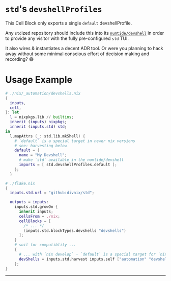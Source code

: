 # `std`'s `devshellProfiles`

This Cell Block only exports a single `default` devshellProfile.

Any `std`ized repository should include this into its [`numtide/devshell`][devshell]
in order to provide any visitor with the fully pre-configured `std` TUI.

It also wires & instantiates a decent ADR tool. Or were you planning to hack away
without some minimal conscious effort of decision making and recording? 😅

# Usage Example

```nix
# ./nix/_automation/devshells.nix
{
  inputs,
  cell,
}: let
  l = nixpkgs.lib // builtins;
  inherit (inputs) nixpkgs;
  inherit (inputs.std) std;
in
  l.mapAttrs (_: std.lib.mkShell) {
    # `default` is a special target in newer nix versions
    # see: harvesting below
    default = {
      name = "My Devshell";
      # make `std` available in the numtide/devshell
      imports = [ std.devshellProfiles.default ];
    };
  }
```

```nix
# ./flake.nix
{
  inputs.std.url = "github:divnix/std";

  outputs = inputs:
    inputs.std.growOn {
      inherit inputs;
      cellsFrom = ./nix;
      cellBlocks = [
        /* ... */
        (inputs.std.blockTypes.devshells "devshells")
      ];
    }
    # soil for compatiblity ...
    {
      # ... with `nix develop` - `default` is a special target for `nix develop`
      devShells = inputs.std.harvest inputs.self ["automation" "devshells"];
    };
}
```

---

[devshell]: https://github.com/numtide/devshell
